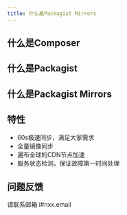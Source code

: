 ```yaml
---
title: 什么是Packagist Mirrors
---
```


## 什么是Composer

## 什么是Packagist

## 什么是Packagist Mirrors

## 特性

- 60s极速同步，满足大家需求
- 全量镜像同步
- 遍布全球的CDN节点加速
- 服务状态检测，保证故障第一时间处理

## 问题反馈
请联系邮箱 i#nxx.email


